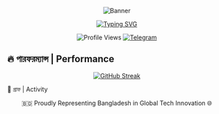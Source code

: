 <div align="center">

![Banner](https://capsule-render.vercel.app/api?type=waving&color=ff0000&height=200&section=header&text=রেকট%20ডেভেলপার&fontSize=60&animation=fadeIn&fontColor=ffffff)

[![Typing SVG](https://readme-typing-svg.herokuapp.com?font=IBM+Plex+Mono&weight=700&size=24&duration=2000&pause=1000&color=FF0000&center=true&vCenter=true&random=false&width=600&height=60&lines=ব্লকচেইন+ডেভেলপার+%7C+Bangladesh;সিকিউরিটি+আর্কিটেক্ট+%7C+Web3+Specialist)](https://git.io/typing-svg)

![Profile Views](https://komarev.com/ghpvc/?username=Rekt-Developer&style=for-the-badge&color=red)
[![Telegram](https://img.shields.io/badge/DM_ME_ON_TELEGRAM-2CA5E0?style=for-the-badge&logo=telegram&logoColor=white)](https://t.me/RektDevelopers)

</div>

## 🔥 পারফরম্যান্স  | Performance 

<div align="center">

[![GitHub Streak](https://streak-stats.demolab.com?user=Rekt-Developer&theme=radical&date_format=M%20j%5B%2C%20Y%5D&card_width=800&background=000000&ring=FF0000&fire=FF0000&currStreakLabel=FF0000&currStreakNum=FFFFFF)](https://git.io/streak-stats)

</div>

🔬  গ্রাফ | Activity 

<div align="center">


🇧🇩 Proudly Representing Bangladesh in Global Tech Innovation 🌐

</div>


